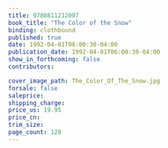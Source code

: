 ```yaml
---
title: 9780811212007
book_title: "The Color of the Snow"
binding: clothbound
published: true
date: 1992-04-01T06:00:30-04:00
publication_date: 1992-04-01T06:00:30-04:00
show_in_forthcoming: false
contributors:

cover_image_path: The_Color_Of_The_Snow.jpg
forsale: false
saleprice:
shipping_charge:
price_us: 19.95
price_cn:
trim_size:
page_count: 128
---
```


